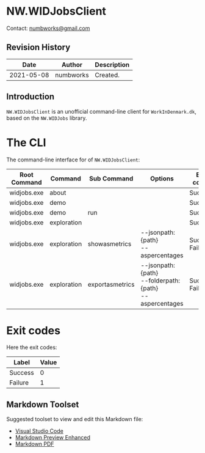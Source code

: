 # NW.WIDJobsClient
Contact: numbworks@gmail.com

## Revision History

| Date | Author | Description |
|---|---|---|
| 2021-05-08 | numbworks | Created. |

## Introduction

`NW.WIDJobsClient` is an unofficial command-line client for `WorkInDenmark.dk`, based on the `NW.WIDJobs` library.

# The CLI

The command-line interface for of `NW.WIDJobsClient`:

|Root Command|Command|Sub Command|Options|Exit codes|
|---|---|---|---|---|
|widjobs.exe|about|||Success|
|widjobs.exe|demo|||Success|
|widjobs.exe|demo|run||Success|
|widjobs.exe|exploration|||Success|
|widjobs.exe|exploration|showasmetrics|--jsonpath:{path} <br />--aspercentages|Success<br />Failure|
|widjobs.exe|exploration|exportasmetrics|--jsonpath:{path}<br /> --folderpath:{path}<br /> --aspercentages|Success<br />Failure|

# Exit codes

Here the exit codes:

|Label|Value|
|---|---|
|Success|0|
|Failure|1|


## Markdown Toolset

Suggested toolset to view and edit this Markdown file:

- [Visual Studio Code](https://code.visualstudio.com/)
- [Markdown Preview Enhanced](https://marketplace.visualstudio.com/items?itemName=shd101wyy.markdown-preview-enhanced)
- [Markdown PDF](https://marketplace.visualstudio.com/items?itemName=yzane.markdown-pdf)